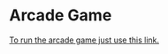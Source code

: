 # Arcade Game

[To run the arcade game just use this link.](https://keirsweeney.github.io/frontend-nanodegree-arcade-game/)